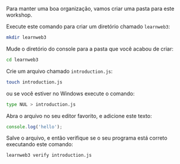 Para manter uma boa organização, vamos criar uma pasta para este workshop.

Execute este comando para criar um diretório chamado `learnweb3`:

```bash
mkdir learnweb3
```

Mude o diretório do console para a pasta que você acabou de criar:

```bash
cd learnweb3
```

Crie um arquivo chamado `introduction.js`:

```bash
touch introduction.js
```
 ou se você estiver no Windows execute o comando:

```bash
type NUL > introduction.js
```

Abra o arquivo no seu editor favorito, e adicione este texto:

```js
console.log('hello');
```

Salve o arquivo, e então verifique se o seu programa está correto executando este comando:

```bash
learnweb3 verify introduction.js
```


